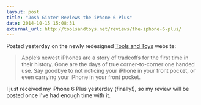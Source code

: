 ```yaml
---
layout: post
title: "Josh Ginter Reviews the iPhone 6 Plus"
date: 2014-10-15 15:08:31
external_url: http://toolsandtoys.net/reviews/the-iphone-6-plus/
---
```


Posted yesterday on the newly redesigned [Tools and Toys][toolsandtoys] website:

> Apple’s newest iPhones are a story of tradeoffs for the first time in their history. Gone are the days of true corner-to-corner one handed use. Say goodbye to not noticing your iPhone in your front pocket, or even carrying your iPhone in your front pocket.

I just received my iPhone 6 Plus yesterday (finally!), so my review will be posted once I've had enough time with it.

[toolsandtoys]: http://toolsandtoys.net
